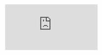 ![image](https://forum.lazarus.freepascal.org/index.php?PHPSESSID=5gklas5u1dt92budcvjl2kkcl1&action=dlattach;topic=49169.0;attach=36264;image)


